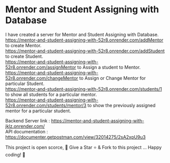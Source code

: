 # Mentor and Student Assigning with Database

I have created a server for Mentor and Student Assigning with Database. \
https://mentor-and-student-assigning-with-52r8.onrender.com/addMentor to create Mentor. \
https://mentor-and-student-assigning-with-52r8.onrender.com/addStudent to create Student. \
https://mentor-and-student-assigning-with-52r8.onrender.com/assignMentor to Assign a student to Mentor. \
https://mentor-and-student-assigning-with-52r8.onrender.com/changeMentor to Assign or Change Mentor for particular Student. \
https://mentor-and-student-assigning-with-52r8.onrender.com/students/1 to show all students for a particular mentor. \
https://mentor-and-student-assigning-with-52r8.onrender.com/students/mentor/3 to show the previously assigned mentor for a particular student. 

Backend Server link : https://mentor-and-student-assigning-with-jklz.onrender.com/ \
API documentation : https://documenter.getpostman.com/view/32014275/2sA2xpU9u3

This project is open scorce, 🚀 Give a Star ⭐️ & Fork to this project ... Happy coding! 🤩

